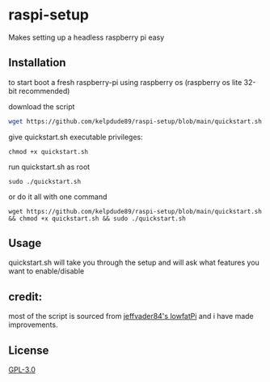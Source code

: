 # raspi-setup

Makes setting up a headless raspberry pi easy

## Installation

to start boot a fresh raspberry-pi using raspberry os (raspberry os lite 32-bit recommended)

download the script

```bash
wget https://github.com/kelpdude89/raspi-setup/blob/main/quickstart.sh
```
give quickstart.sh executable privileges:
```
chmod +x quickstart.sh
```
run quickstart.sh as root
```
sudo ./quickstart.sh
```
or do it all with one command
```
wget https://github.com/kelpdude89/raspi-setup/blob/main/quickstart.sh && chmod +x quickstart.sh && sudo ./quickstart.sh
```

## Usage

quickstart.sh will take you through the setup and will ask what features you want to enable/disable

## credit:
most of the script is sourced from [jeffvader84's lowfatPi](https://github.com/jeffvader84/lowfatPi) and i have made improvements.

## License

[GPL-3.0](https://choosealicense.com/licenses/gpl-3.0/)